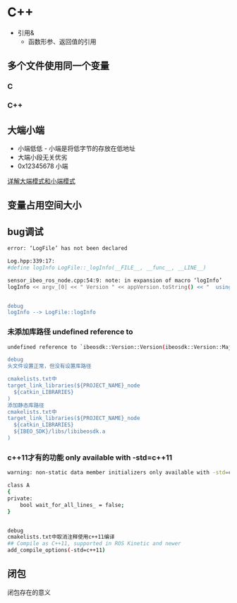 # C++

- 引用&
    - 函数形参、返回值的引用



## 多个文件使用同一个变量

### C


### C++



## 大端小端

* 小端低低 - 小端是将低字节的存放在低地址
* 大端小段无关优劣
* 0x12345678 小端


[详解大端模式和小端模式](https://blog.csdn.net/ce123_zhouwei/article/details/6971544)





## 变量占用空间大小



## bug调试

``` bash
error: ‘LogFile’ has not been declared

Log.hpp:339:17:
#define logInfo LogFile::_logInfo(__FILE__, __func__, __LINE__)

sensor_ibeo_ros_node.cpp:54:9: note: in expansion of macro ‘logInfo’
logInfo << argv_[0] << " Version " << appVersion.toString() << "  using IbeoSDK "


debug
logInfo --> LogFile::logInfo
```

### 未添加库路径 undefined reference to

``` bash
undefined reference to `ibeosdk::Version::Version(ibeosdk::Version::MajorVersion, ibeosdk::Version::MinorVersion, ibeosdk::Version::Revision, ibeosdk::Version::PatchLevel, ibeosdk::Version::Build, std::__cxx11::basic_string<char, std::char_traits<char>, std::allocator<char> > const&)'

debug
头文件设置正常，但没有设置库路径

cmakelists.txt中
target_link_libraries(${PROJECT_NAME}_node
  ${catkin_LIBRARIES}
)
添加静态库路径
cmakelists.txt中
target_link_libraries(${PROJECT_NAME}_node
  ${catkin_LIBRARIES}
  ${IBEO_SDK}/libs/libibeosdk.a
)
```

### c++11才有的功能  only available with -std=c++11

``` bash
warning: non-static data member initializers only available with -std=c++11 or -std=gnu++11

class A
{
private:
    bool wait_for_all_lines_ = false;
}


debug
cmakelists.txt中取消注释使用c++11编译
## Compile as C++11, supported in ROS Kinetic and newer
add_compile_options(-std=c++11)


```

## 闭包

闭包存在的意义